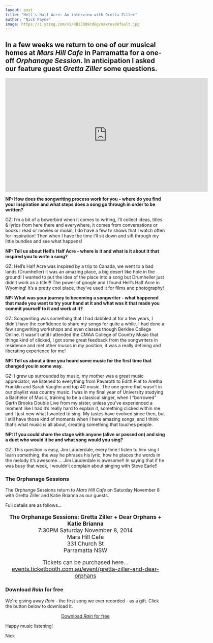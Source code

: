 ```yaml
---
layout: post
title: "Hell's Half Acre: An interview with Gretta Ziller"
author: "Nick Payne"
image: https://i.ytimg.com/vi/RB1JDQ9cdGg/maxresdefault.jpg
---
```


## In a few weeks we return to one of our musical homes at <em>Mars Hill Cafe</em> in Parramatta for a one-off <em>Orphanage Session</em>. In anticipation I asked our feature guest <em>Gretta Ziller</em> some questions.

<div class="flex-video">
  <iframe width="637" height="358" src="https://www.youtube.com/embed/RB1JDQ9cdGg" frameborder="0" allowfullscreen></iframe>
</div>

<p><strong>NP: How does the songwriting process work for you - where do you find your inspiration and what steps does a song go through in order to be written?</strong></p>
<p>GZ: I&rsquo;m a bit of a bowerbird when it comes to writing, I&rsquo;ll collect ideas, titles &amp; lyrics from here there and everywhere, it comes from conversations or books I read or movies or music, I do have a few tv shows that I watch often for inspiration!  Then when I have the time i&rsquo;ll sit down and sift through my little bundles and see what happens!</p>
<p><strong>NP: Tell us about Hell&rsquo;s Half Acre - where is it and what is it about it that inspired you to write a song?</strong></p>
<p>GZ: Hell&rsquo;s Half Acre was inspired by a trip to Canada, we went to a bad lands (Drumheller) it was an amazing place, a big desert like hole in the ground! I wanted to put the idea of the place into a song but Drumheller just didn&rsquo;t work as a title!!! The power of google and I found Hell&rsquo;s Half Acre in Wyoming! It&rsquo;s a pretty cool place, they&rsquo;ve used it for films and photography!</p>
<p><strong>NP: What was your journey to becoming a songwriter - what happened that made you want to try your hand at it and what was it that made you commit yourself to it and work at it?</strong></p>
<p>GZ: Songwriting was something that I had dabbled at for a few years, I didn&rsquo;t have the confidence to share my songs for quite a while. I had done a few songwriting workshops and even classes though Berklee College Online. It wasn&rsquo;t until I attended the CMAA College of Country Music that things kind of clicked, I got some great feedback from the songwriters in residence and met other musos in my position, it was a really defining and liberating experience for me!</p>
<p><strong>NP: Tell us about a time you heard some music for the first time that changed you in some way.</strong></p>
<p>GZ: I grew up surrounded by music, my mother was a great music appreciator, we listened to everything from Pavarotti to Edith Piaf to Aretha Franklin and Sarah Vaughn and top 40 music. The one genre that wasn&rsquo;t in our playlist was country music. I was in my final year of University studying a Bachelor of Music, training to be a classical singer, when I &ldquo;borrowed&rdquo; Garth Brooks Double Live from my sister, unless you&rsquo;ve experienced a moment like I had it&rsquo;s really hard to explain it, something clicked within me and I just new what I wanted to sing. My tastes have evolved since then, but I still have those kind of moments when I here amazing songs, and I think that&rsquo;s what music is all about, creating something that touches people.</p>
<p><strong>NP: If you could share the stage with anyone (alive or passed on) and sing a duet who would it be and what song would you sing?</strong></p>
<p>GZ: This question is easy, Jim Lauderdale, every time I listen to him sing I learn something, the way he phrases his lyric, how he places the words in the melody it&rsquo;s awesome&hellip;. Jim Lauderdale is awesome!! In saying that if he was busy that week, I wouldn&rsquo;t complain about singing with Steve Earle!!</p>
<h3>The Orphanage Sessions</h3>
<p>The Orphange Sessions return to <em>Mars Hill Cafe</em> on Saturday November 8 with Gretta Ziller and Katie Brianna as our guests.</p>
<p>Full details are as follows...</p>
<p style="text-align: center; font-size: 1.25em;"><strong>The Orphanage Sessions: Gretta Ziller + Dear Orphans + Katie Brianna</strong><br />7:30PM Saturday November 8, 2014<br />Mars Hill Cafe<br />331 Church St<br />Parramatta NSW</p>
<p style="text-align: center; font-size: 1.25em;">Tickets can be purchased here...<br /><a class="external" href="http://events.ticketbooth.com.au/event/gretta-ziller-and-dear-orphans" target="_blank">events.ticketbooth.com.au/event/gretta-ziller-and-dear-orphans</a></p>
<h3>Download <em>Rain</em>&nbsp;for free</h3>
<p>We're giving away <em>Rain</em>&nbsp;- the first song we ever recorded - as a gift. Click the button below to download it.</p>
<p style="text-align: center;"><a class="button" href="https://api.soundcloud.com/tracks/169556761/download?client_id=2e67448a38d9ec5882f25bc34f16bd26">Download <em>Rain</em> for free</a></p>
<p>Happy music listening!</p>
<p>Nick</p>
